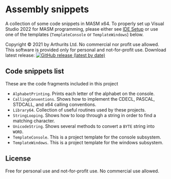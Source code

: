 # Assembly snippets
A collection of some code snippets in MASM x64. To properly set up Visual Studio 2022 for MASM programming, please either see [IDE Setup](https://github.com/arthurits/AssemblySnippets/tree/master/IDE%20Setup) or use one of the templates (`TemplateConsole` or `TemplateWindows`) below.

Copyright © 2021 by Arthurits Ltd. No commercial nor profit use allowed. This software is provided only for personal and not-for-profit use.
Download latest release: [![GitHub release (latest by date)](https://img.shields.io/github/v/release/arthurits/AssemblySnippets)](https://github.com/arthurits/AssemblySnippets/releases)

## Code snippets list
These are the code fragments included in this project
* `AlphabetPrinting`. Prints each letter of the alphabet on the console.
* `CallingConventions`. Shows how to implement the CDECL, PASCAL, STDCALL, and x64 calling conventions.
* `Library64`. Collection of useful routines used by these projects.
* `StringLooping`. Shows how to loop through a string in order to find a matching character.
* `UnicodeString`. Shows several methods to convert a `BYTE` string into `WORD`.
* `TemplateConsole`. This is a project template for the console subsystem.
* `TemplateWindows`. This is a project template for the windows subsystem.

## License
Free for personal use and not-for-profit use.
No commercial use allowed.
